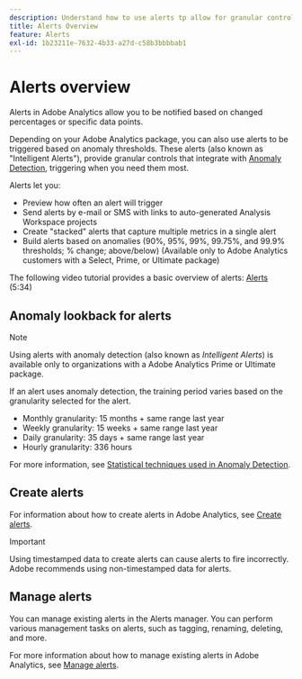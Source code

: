```yaml
---
description: Understand how to use alerts tp allow for granular control over notifications, and integration with anomaly detection.
title: Alerts Overview
feature: Alerts
exl-id: 1b23211e-7632-4b33-a27d-c58b3bbbbab1
---
```

# Alerts overview

Alerts in Adobe Analytics allow you to be notified based on changed percentages or specific data points. 

Depending on your Adobe Analytics package, you can also use alerts to be triggered based on anomaly thresholds. These alerts (also known as "Intelligent Alerts"), provide granular controls that integrate with [Anomaly Detection](/help/analyze/analysis-workspace/c-anomaly-detection/anomaly-detection.md), triggering when you need them most.

Alerts let you:

* Preview how often an alert will trigger
* Send alerts by e-mail or SMS with links to auto-generated Analysis Workspace projects
* Create "stacked" alerts that capture multiple metrics in a single alert
* Build alerts based on anomalies (90%, 95%, 99%, 99.75%, and 99.9% thresholds; % change; above/below) (Available only to Adobe Analytics customers with a Select, Prime, or Ultimate package)

The following video tutorial provides a basic overview of alerts: [Alerts](https://experienceleague.adobe.com/docs/analytics-learn/tutorials/data-science/intelligent-alerts.html) (5:34)

## Anomaly lookback for alerts

>[!NOTE]
>
>Using alerts with anomaly detection (also known as _Intelligent Alerts_) is available only to organizations with a Adobe Analytics Prime or Ultimate package.

If an alert uses anomaly detection, the training period varies based on the granularity selected for the alert.

* Monthly granularity: 15 months + same range last year
* Weekly granularity: 15 weeks + same range last year
* Daily granularity: 35 days + same range last year
* Hourly granularity: 336 hours

For more information, see [Statistical techniques used in Anomaly Detection](/help/analyze/analysis-workspace/c-anomaly-detection/statistics-anomaly-detection.md).

## Create alerts

For information about how to create alerts in Adobe Analytics, see [Create alerts](/help/components/alerts/alert-builder.md).

>[!IMPORTANT]
>
>Using timestamped data to create alerts can cause alerts to fire incorrectly. Adobe recommends using non-timestamped data for alerts.

## Manage alerts

You can manage existing alerts in the Alerts manager. You can perform various management tasks on alerts, such as tagging, renaming, deleting, and more.

For more information about how to manage existing alerts in Adobe Analytics, see [Manage alerts](/help/components/alerts/alert-manager.md).
